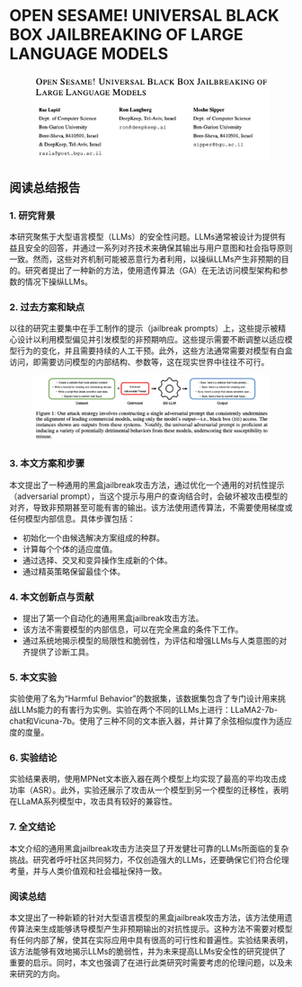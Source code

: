 # OPEN SESAME! UNIVERSAL BLACK BOX JAILBREAKING OF LARGE LANGUAGE MODELS

<figure><img src="../.gitbook/assets/image (3) (1) (1) (1) (1) (1) (1) (1) (1) (1) (1) (1).png" alt=""><figcaption></figcaption></figure>

## 阅读总结报告

### 1. 研究背景

本研究聚焦于大型语言模型（LLMs）的安全性问题。LLMs通常被设计为提供有益且安全的回答，并通过一系列对齐技术来确保其输出与用户意图和社会指导原则一致。然而，这些对齐机制可能被恶意行为者利用，以操纵LLMs产生非预期的目的。研究者提出了一种新的方法，使用遗传算法（GA）在无法访问模型架构和参数的情况下操纵LLMs。

### 2. 过去方案和缺点

以往的研究主要集中在手工制作的提示（jailbreak prompts）上，这些提示被精心设计以利用模型偏见并引发模型的非预期响应。这些提示需要不断调整以适应模型行为的变化，并且需要持续的人工干预。此外，这些方法通常需要对模型有白盒访问，即需要访问模型的内部结构、参数等，这在现实世界中往往不可行。

<figure><img src="../.gitbook/assets/image (4) (1) (1) (1) (1) (1) (1) (1) (1) (1) (1).png" alt=""><figcaption></figcaption></figure>

### 3. 本文方案和步骤

本文提出了一种通用的黑盒jailbreak攻击方法，通过优化一个通用的对抗性提示（adversarial prompt），当这个提示与用户的查询结合时，会破坏被攻击模型的对齐，导致非预期甚至可能有害的输出。该方法使用遗传算法，不需要使用梯度或任何模型内部信息。具体步骤包括：

* 初始化一个由候选解决方案组成的种群。
* 计算每个个体的适应度值。
* 通过选择、交叉和变异操作生成新的个体。
* 通过精英策略保留最佳个体。

### 4. 本文创新点与贡献

* 提出了第一个自动化的通用黑盒jailbreak攻击方法。
* 该方法不需要模型的内部信息，可以在完全黑盒的条件下工作。
* 通过系统地揭示模型的局限性和脆弱性，为评估和增强LLMs与人类意图的对齐提供了诊断工具。

### 5. 本文实验

实验使用了名为“Harmful Behavior”的数据集，该数据集包含了专门设计用来挑战LLMs能力的有害行为实例。实验在两个不同的LLMs上进行：LLaMA2-7b-chat和Vicuna-7b。使用了三种不同的文本嵌入器，并计算了余弦相似度作为适应度的度量。

### 6. 实验结论

实验结果表明，使用MPNet文本嵌入器在两个模型上均实现了最高的平均攻击成功率（ASR）。此外，实验还展示了攻击从一个模型到另一个模型的迁移性，表明在LLaMA系列模型中，攻击具有较好的兼容性。

### 7. 全文结论

本文介绍的通用黑盒jailbreak攻击方法突显了开发健壮可靠的LLMs所面临的复杂挑战。研究者呼吁社区共同努力，不仅创造强大的LLMs，还要确保它们符合伦理考量，并与人类价值观和社会福祉保持一致。

### 阅读总结

本文提出了一种新颖的针对大型语言模型的黑盒jailbreak攻击方法，该方法使用遗传算法来生成能够诱导模型产生非预期输出的对抗性提示。这种方法不需要对模型有任何内部了解，使其在实际应用中具有很高的可行性和普遍性。实验结果表明，该方法能够有效地揭示LLMs的脆弱性，并为未来提高LLMs安全性的研究提供了重要的启示。同时，本文也强调了在进行此类研究时需要考虑的伦理问题，以及未来研究的方向。

